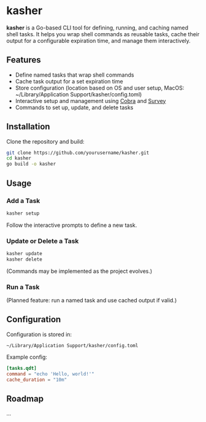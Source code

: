 # kasher

**kasher** is a Go-based CLI tool for defining, running, and caching named shell tasks. It helps you wrap shell commands as reusable tasks, cache their output for a configurable expiration time, and manage them interactively.

## Features

- Define named tasks that wrap shell commands
- Cache task output for a set expiration time
- Store configuration (location based on OS and user setup, MacOS: ~/Library/Application Support/kasher/config.toml)
- Interactive setup and management using [Cobra](https://github.com/spf13/cobra) and [Survey](https://github.com/AlecAivazis/survey)
- Commands to set up, update, and delete tasks

## Installation

Clone the repository and build:

```sh
git clone https://github.com/yourusername/kasher.git
cd kasher
go build -o kasher
```

## Usage

### Add a Task

```sh
kasher setup
```
Follow the interactive prompts to define a new task.

### Update or Delete a Task

```sh
kasher update
kasher delete
```
(Commands may be implemented as the project evolves.)

### Run a Task

(Planned feature: run a named task and use cached output if valid.)

## Configuration

Configuration is stored in:

```
~/Library/Application Support/kasher/config.toml
```

Example config:

```toml
[tasks.qdt]
command = "echo 'Hello, world!'"
cache_duration = "10m"
```

## Roadmap

...